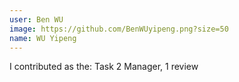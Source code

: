 ```yaml
---
user: Ben WU
image: https://github.com/BenWUyipeng.png?size=50
name: WU Yipeng
---
```

I contributed as the: Task 2 Manager, 1 review

<!-- 
Note: Please put down your own information, and register your real contribution. Check the md syntax and DO NOT set up a table...
-->
